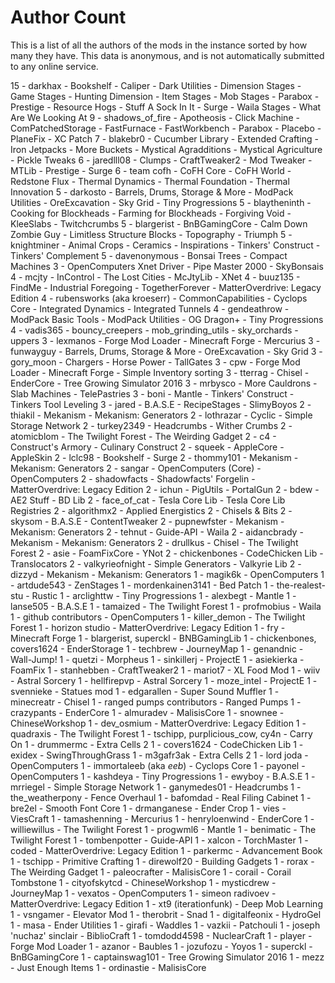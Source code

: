 # Author Count

This is a list of all the authors of the mods in the instance sorted by how many
they have. This data is anonymous, and is not automatically submitted to any
online service.

15 - darkhax
     - Bookshelf
     - Caliper
     - Dark Utilities
     - Dimension Stages
     - Game Stages
     - Hunting Dimension
     - Item Stages
     - Mob Stages
     - Parabox
     - Prestige
     - Resource Hogs
     - Stuff A Sock In It
     - Surge
     - Waila Stages
     - What Are We Looking At
9 - shadows_of_fire
     - Apotheosis
     - Click Machine
     - ComPatchedStorage
     - FastFurnace
     - FastWorkbench
     - Parabox
     - Placebo
     - PlaneFix
     - XC Patch
7 - blakebr0
     - Cucumber Library
     - Extended Crafting
     - Iron Jetpacks
     - More Buckets
     - Mystical Agradditions
     - Mystical Agriculture
     - Pickle Tweaks
6 - jaredlll08
     - Clumps
     - CraftTweaker2
     - Mod Tweaker
     - MTLib
     - Prestige
     - Surge
6 - team cofh
     - CoFH Core
     - CoFH World
     - Redstone Flux
     - Thermal Dynamics
     - Thermal Foundation
     - Thermal Innovation
5 - darkosto
     - Barrels, Drums, Storage & More
     - ModPack Utilities
     - OreExcavation
     - Sky Grid
     - Tiny Progressions
5 - blaytheninth
     - Cooking for Blockheads
     - Farming for Blockheads
     - Forgiving Void
     - KleeSlabs
     - Twitchcrumbs
5 - blargerist
     - BnBGamingCore
     - Calm Down Zombie Guy
     - Limitless Structure Blocks
     - Topography
     - Triumph
5 - knightminer
     - Animal Crops
     - Ceramics
     - Inspirations
     - Tinkers' Construct
     - Tinkers' Complement
5 - davenonymous
     - Bonsai Trees
     - Compact Machines 3
     - OpenComputers Xnet Driver
     - Pipe Master 2000
     - SkyBonsais
4 - mcjty
     - InControl
     - The Lost Cities
     - McJtyLib
     - XNet
4 - buuz135
     - FindMe
     - Industrial Foregoing
     - TogetherForever
     - MatterOverdrive: Legacy Edition
4 - rubensworks (aka kroeserr)
     - CommonCapabilities
     - Cyclops Core
     - Integrated Dynamics
     - Integrated Tunnels
4 - gendeathrow
     - ModPack Basic Tools
     - ModPack Utilities
     - OG Dragon+
     - Tiny Progressions
4 - vadis365
     - bouncy_creepers
     - mob_grinding_utils
     - sky_orchards
     - uppers
3 - lexmanos
     - Forge Mod Loader
     - Minecraft Forge
     - Mercurius
3 - funwayguy
     - Barrels, Drums, Storage & More
     - OreExcavation
     - Sky Grid
3 - gory_moon
     - Chargers
     - Horse Power
     - TallGates
3 - cpw
     - Forge Mod Loader
     - Minecraft Forge
     - Simple Inventory sorting
3 - tterrag
     - Chisel
     - EnderCore
     - Tree Growing Simulator 2016
3 - mrbysco
     - More Cauldrons
     - Slab Machines
     - TelePastries
3 - boni
     - Mantle
     - Tinkers' Construct
     - Tinkers Tool Leveling
3 - jared
     - B.A.S.E
     - RecipeStages
     - SlimyBoyos
2 - thiakil
     - Mekanism
     - Mekanism: Generators
2 - lothrazar
     - Cyclic
     - Simple Storage Network
2 - turkey2349
     - Headcrumbs
     - Wither Crumbs
2 - atomicblom
     - The Twilight Forest
     - The Weirding Gadget
2 - c4
     - Construct's Armory
     - Culinary Construct
2 - squeek
     - AppleCore
     - AppleSkin
2 - lclc98
     - Bookshelf
     - Surge
2 - thommy101
     - Mekanism
     - Mekanism: Generators
2 - sangar
     - OpenComputers (Core)
     - OpenComputers
2 - shadowfacts
     - Shadowfacts' Forgelin
     - MatterOverdrive: Legacy Edition
2 - ichun
     - PigUtils
     - PortalGun
2 - bdew
     - AE2 Stuff
     - BD Lib
2 - face_of_cat
     - Tesla Core Lib
     - Tesla Core Lib Registries
2 - algorithmx2
     - Applied Energistics 2
     - Chisels & Bits
2 - skysom
     - B.A.S.E
     - ContentTweaker
2 - pupnewfster
     - Mekanism
     - Mekanism: Generators
2 - tehnut
     - Guide-API
     - Waila
2 - aidancbrady
     - Mekanism
     - Mekanism: Generators
2 - drullkus
     - Chisel
     - The Twilight Forest
2 - asie
     - FoamFixCore
     - YNot
2 - chickenbones
     - CodeChicken Lib
     - Translocators
2 - valkyrieofnight
     - Simple Generators
     - Valkyrie Lib
2 - dizzyd
     - Mekanism
     - Mekanism: Generators
1 - magik6k
     - OpenComputers
1 - artdude543
     - ZenStages
1 - mordenkainen3141
     - Bed Patch
1 - the-realest-stu
     - Rustic
1 - arclighttw
     - Tiny Progressions
1 - alexbegt
     - Mantle
1 - lanse505
     - B.A.S.E
1 - tamaized
     - The Twilight Forest
1 - profmobius
     - Waila
1 - github contributors
     - OpenComputers
1 - killer_demon
     - The Twilight Forest
1 - horizon studio
     - MatterOverdrive: Legacy Edition
1 - fry
     - Minecraft Forge
1 - blargerist, superckl
     - BNBGamingLib
1 - chickenbones, covers1624
     - EnderStorage
1 - techbrew
     - JourneyMap
1 - genandnic
     - Wall-Jump!
1 - quetzi
     - Morpheus
1 - sinkillerj
     - ProjectE
1 - asiekierka
     - FoamFix
1 - stanhebben
     - CraftTweaker2
1 - mariot7
     - XL Food Mod
1 - wiiv
     - Astral Sorcery
1 - hellfirepvp
     - Astral Sorcery
1 - moze_intel
     - ProjectE
1 - svennieke
     - Statues mod
1 - edgarallen
     - Super Sound Muffler
1 - minecreatr
     - Chisel
1 - ranged pumps contributors
     - Ranged Pumps
1 - crazypants
     - EnderCore
1 - almuradev
     - MalisisCore
1 - snownee
     - ChineseWorkshop
1 - dev_osmium
     - MatterOverdrive: Legacy Edition
1 - quadraxis
     - The Twilight Forest
1 - tschipp, purplicious_cow, cy4n
     - Carry On
1 - drummermc
     - Extra Cells 2
1 - covers1624
     - CodeChicken Lib
1 - exidex
     - SwingThroughGrass
1 - m3gafr3ak
     - Extra Cells 2
1 - lord joda
     - OpenComputers
1 - immortaleeb (aka _eeb_)
     - Cyclops Core
1 - payonel
     - OpenComputers
1 - kashdeya
     - Tiny Progressions
1 - ewyboy
     - B.A.S.E
1 - mrriegel
     - Simple Storage Network
1 - ganymedes01
     - Headcrumbs
1 - the_weatherpony
     - Fence Overhaul
1 - bafomdad
     - Real Filing Cabinet
1 - bre2el
     - Smooth Font Core
1 - drmanganese
     - Ender Crop
1 - vies
     - ViesCraft
1 - tamashenning
     - Mercurius
1 - henryloenwind
     - EnderCore
1 - williewillus
     - The Twilight Forest
1 - progwml6
     - Mantle
1 - benimatic
     - The Twilight Forest
1 - tombenpotter
     - Guide-API
1 - xalcon
     - TorchMaster
1 - coded
     - MatterOverdrive: Legacy Edition
1 - parkermc
     - Advancement Book
1 - tschipp
     - Primitive Crafting
1 - direwolf20
     - Building Gadgets
1 - rorax
     - The Weirding Gadget
1 - paleocrafter
     - MalisisCore
1 - corail
     - Corail Tombstone
1 - cityofskytcd
     - ChineseWorkshop
1 - mysticdrew
     - JourneyMap
1 - vexatos
     - OpenComputers
1 - simeon radivoev
     - MatterOverdrive: Legacy Edition
1 - xt9 (iterationfunk)
     - Deep Mob Learning
1 - vsngamer
     - Elevator Mod
1 - therobrit
     - Snad
1 - digitalfeonix
     - HydroGel
1 - masa
     - Ender Utilities
1 - girafi
     - Waddles
1 - vazkii
     - Patchouli
1 - joseph 'nuchaz' sinclair
     - BiblioCraft
1 - tomdodd4598
     - NuclearCraft
1 - player
     - Forge Mod Loader
1 - azanor
     - Baubles
1 - jozufozu
     - Yoyos
1 - superckl
     - BnBGamingCore
1 - captainswag101
     - Tree Growing Simulator 2016
1 - mezz
     - Just Enough Items
1 - ordinastie
     - MalisisCore
